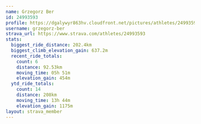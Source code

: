 ```yaml
---
name: Grzegorz Ber
id: 24993593
profile: https://dgalywyr863hv.cloudfront.net/pictures/athletes/24993593/7453165/11/large.jpg
username: grzegorz-ber
strava_url: https://www.strava.com/athletes/24993593
stats:
  biggest_ride_distance: 202.4km
  biggest_climb_elevation_gain: 637.2m
  recent_ride_totals:
    count: 6
    distance: 92.53km
    moving_time: 05h 51m
    elevation_gain: 454m
  ytd_ride_totals:
    count: 14
    distance: 208km
    moving_time: 13h 44m
    elevation_gain: 1175m
layout: strava_member
--- 
```

